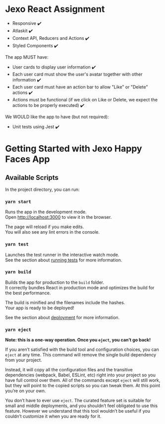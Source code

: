 # Jexo React Assignment

- Responsive :heavy_check_mark: 
- Atlaskit :heavy_check_mark: 
- Context API, Reducers and Actions :heavy_check_mark: 
- Styled Components :heavy_check_mark: 

The app MUST have:
- User cards to display user information :heavy_check_mark: 
- Each user card must show the user's avatar together with other information :heavy_check_mark: 
- Each user card must have an action bar to allow "Like" or "Delete" actions :heavy_check_mark: 
- Actions must be functional (if we click on Like or Delete, we expect the actions to be properly executed) :heavy_check_mark: 

We WOULD like the app to have (but not required):
- Unit tests using Jest :heavy_check_mark: 
# Getting Started with Jexo Happy Faces App

## Available Scripts

In the project directory, you can run:

### `yarn start`

Runs the app in the development mode.\
Open [http://localhost:3000](http://localhost:3000) to view it in the browser.

The page will reload if you make edits.\
You will also see any lint errors in the console.

### `yarn test`

Launches the test runner in the interactive watch mode.\
See the section about [running tests](https://facebook.github.io/create-react-app/docs/running-tests) for more information.

### `yarn build`

Builds the app for production to the `build` folder.\
It correctly bundles React in production mode and optimizes the build for the best performance.

The build is minified and the filenames include the hashes.\
Your app is ready to be deployed!

See the section about [deployment](https://facebook.github.io/create-react-app/docs/deployment) for more information.

### `yarn eject`

**Note: this is a one-way operation. Once you `eject`, you can’t go back!**

If you aren’t satisfied with the build tool and configuration choices, you can `eject` at any time. This command will remove the single build dependency from your project.

Instead, it will copy all the configuration files and the transitive dependencies (webpack, Babel, ESLint, etc) right into your project so you have full control over them. All of the commands except `eject` will still work, but they will point to the copied scripts so you can tweak them. At this point you’re on your own.

You don’t have to ever use `eject`. The curated feature set is suitable for small and middle deployments, and you shouldn’t feel obligated to use this feature. However we understand that this tool wouldn’t be useful if you couldn’t customize it when you are ready for it.


